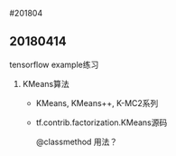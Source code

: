 #201804

## 20180414
tensorflow example练习

  1. KMeans算法
      * KMeans, KMeans++, K-MC2系列
      
      * tf.contrib.factorization.KMeans源码
      
        @classmethod 用法？
          
